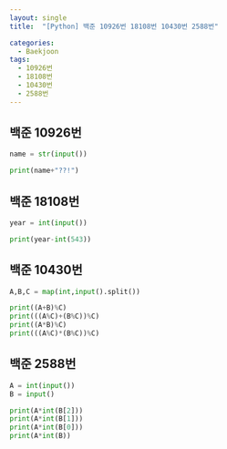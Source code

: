 ```yaml
---
layout: single
title:  "[Python] 백준 10926번 18108번 10430번 2588번"

categories:
  - Baekjoon
tags:
  - 10926번
  - 18108번
  - 10430번
  - 2588번
---
```


## 백준 10926번
```python
name = str(input())

print(name+"??!")
```

## 백준 18108번
```python
year = int(input())

print(year-int(543))
```

## 백준 10430번
```python
A,B,C = map(int,input().split())

print((A+B)%C)
print(((A%C)+(B%C))%C)
print((A*B)%C)
print(((A%C)*(B%C))%C)
```
## 백준 2588번
```python
A = int(input())
B = input()

print(A*int(B[2]))
print(A*int(B[1]))
print(A*int(B[0]))
print(A*int(B))
```
